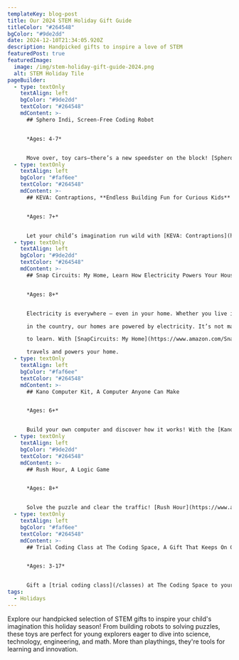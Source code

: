 ```yaml
---
templateKey: blog-post
title: Our 2024 STEM Holiday Gift Guide
titleColor: "#264548"
bgColor: "#9de2dd"
date: 2024-12-10T21:34:05.920Z
description: Handpicked gifts to inspire a love of STEM
featuredPost: true
featuredImage:
  image: /img/stem-holiday-gift-guide-2024.png
  alt: STEM Holiday Tile
pageBuilder:
  - type: textOnly
    textAlign: left
    bgColor: "#9de2dd"
    textColor: "#264548"
    mdContent: >-
      ## Sphero Indi, Screen-Free Coding Robot


      *Ages: 4-7*


      Move over, toy cars—there’s a new speedster on the block! [Sphero Indi](https://www.amazon.com/Sphero-Indi-Student-Kit-Fundamentals/dp/B09DG6TB41/ref=sr_1_1?crid=1ZGUMBQ8UN7DC&dib=eyJ2IjoiMSJ9.kB2vOVSB0KQtPtLNVlE98uCAR_V-3Po4qJ-pVt-ceT3MY-jdu6P8YXnHAWwrGia9vTTTEXXxAibHBPLEb9wUYApUHaOEiJuz50jXnGpyOAduKCZHzvDKXNdTwKcUj0lxer3UroSqphLdLZwzo7hNWghGtKHFc4LXa4_NTL4BmmJjZXOPDBUfBUoJu0-LMPXsQdPAsX3VDMBriJVpxZNEj6h88nQsE8NHdYSeMXMosaVQWCfWUNKUv4gocr6GlcT3CRsaXOnJnW7VUMEjZO6Z9Nz2UaMxEQ3SKdUvfhTVWO7VfCz8eAsmg1r_6A2p-incXfaP78UvUUxiLbrabZSiL0ZltTQkwKP7DlMsW5Slpys.BWtp9xRLE3h1A9YxmrkwkVmfyfzjzpLwcpstrc_cRsk&dib_tag=se&keywords=sphero%2Bindi&qid=1733869211&s=toys-and-games&sprefix=sphero%2Bindi%2Ctoys-and-games%2C138&sr=1-1&th=1) is the perfect introduction to STEM and coding for little learners. This charming robot teaches problem-solving, creativity, and computational thinking without the need for screens. Kids can design obstacle courses and program Indi’s path using color-coded tiles, unlocking hours of hands-on exploration. With Indi, young minds can drive into a world of endless learning and fun.
  - type: textOnly
    textAlign: left
    bgColor: "#faf6ee"
    textColor: "#264548"
    mdContent: >-
      ## KEVA: Contraptions, **Endless Building Fun for Curious Kids**


      *Ages: 7+*


      Let your child’s imagination run wild with [KEVA: Contraptions](https://www.amazon.com/MindWare-44156W-KEVA-Contraptions-Plank/dp/B002V7YBNC), a simple yet captivating building set. Kids can design and build ramps, funnels, chutes, and crazy creations like the "Black Hole" or "Bounce Plate." Then, they’ll test their designs to see if the ball rolls just as they planned. With no glue or connectors required, it’s all about creativity, problem-solving, and fun!
  - type: textOnly
    textAlign: left
    bgColor: "#9de2dd"
    textColor: "#264548"
    mdContent: >-
      ## Snap Circuits: My Home, Learn How Electricity Powers Your House


      *Ages: 8+*


      Electricity is everywhere – even in your home. Whether you live in a city skyscraper or a house

      in the country, our homes are powered by electricity. It’s not magic, it’s science, and it’s easy

      to learn. With [SnapCircuits: My Home](https://www.amazon.com/Snap-Circuits-Elenco-Electronics-Building/dp/B08GL4SQ3D), kids will build a house or city tower with real, working, 3D circuits, just like the ones you use every day. With seven colorful base grids to make your structure your own, learn how electricity

      travels and powers your home.
  - type: textOnly
    textAlign: left
    bgColor: "#faf6ee"
    textColor: "#264548"
    mdContent: >-
      ## Kano Computer Kit, A Computer Anyone Can Make 


      *Ages: 6+*


      Build your own computer and discover how it works! With the [Kano Computer Kit](https://www.amazon.com/Kano-Computer-Kit-Anyone-Make/dp/B073VTCS66?ref_=ast_sto_dp), kids can snap together a Raspberry Pi-powered computer in minutes. Once assembled, they can explore coding with Python and JavaScript, play games like Minecraft, and dive into creative apps designed for learning and fun. It’s the perfect way to spark curiosity and teach real tech skills—no soldering required!
  - type: textOnly
    textAlign: left
    bgColor: "#9de2dd"
    textColor: "#264548"
    mdContent: >-
      ## R﻿ush Hour, A Logic Game


      *Ages: 8+*


      Solve the puzzle and clear the traffic! [Rush Hour](https://www.amazon.com/dp/B0D5P9RV7L?th=1) is a single-player game where kids guide the red car out of a jam-packed grid by sliding other cars and trucks out of the way. With brightly colored pieces and challenge cards offering multiple difficulty levels, this game builds critical thinking, logic, and planning skills. It’s like a brain workout disguised as fun!
  - type: textOnly
    textAlign: left
    bgColor: "#faf6ee"
    textColor: "#264548"
    mdContent: >-
      ## Trial Coding Class at The Coding Space, A Gift That Keeps On Giving


      *Ages: 3-17*


      Gift a [trial coding class](/classes) at The Coding Space to your curious coder. Our coding classes bring students together each week to make progress on individual projects, dive into hands-on activities, and explore opportunities for self-expression. [The Coding Space](https://www.thecodingspace.com/) is the leading provider of coding education in NYC and has been recognized in Time Out, Nickelodeon, Good Morning America, and more.
tags:
  - Holidays
---
```

Explore our handpicked selection of STEM gifts to inspire your child's imagination this holiday season! From building robots to solving puzzles, these toys are perfect for young explorers eager to dive into science, technology, engineering, and math. More than playthings, they're tools for learning and innovation.